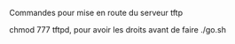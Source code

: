 Commandes pour mise en route du serveur tftp

chmod 777 tftpd, pour avoir les droits avant de faire ./go.sh 


